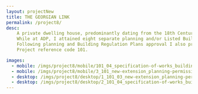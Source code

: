 ```yaml
---
layout: projectNew
title: THE GEORGIAN LINK
permalink: /project8/
desc:
    A private dwelling house, predominantly dating from the 18th Century, statutorily listed Grade 2, with historical links to the Bowes Lyons family.<br><br>
    While at ADP, I attained eight separate planning and/or Listed Building Consent approvals, required for various alterations and extensions; prepared additional drawn details to clear numerous pre-commencement planning conditions.  One of these approvals involved the removal of an unsightly and dilapidated 1970’s lean-to link and the formation of a new kitchen link extension at the rear of the property.<br><br>
    Following planning and Building Regulation Plans approval I also prepared and tendered the scheme.<br><br>
    Project reference code 101.

images:
  - mobile: /imgs/project8/mobile/101_04_specification-of-works_building-regulations_listed-building_M.jpg
  - mobile: /imgs/project8/mobile/3_101_new-extension_planning-permission_listed-builing-consent_approval_M.jpg
  - desktop: /imgs/project8/desktop/1_101_03_new-extension_planning-permission_listed-builing-consent_approval_DT.jpg
  - desktop: /imgs/project8/desktop/2_101_04_specification-of-works_building-regulations_listed-building_DT.jpg
---
```

